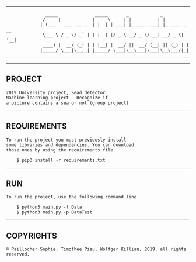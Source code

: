 --------------------------------------------------------------------------------------------------------------
				   _____              _____       _            _             
				  / ____|            |  __ \     | |          | |            
				 | (___   ___  __ _  | |  | | ___| |_ ___  ___| |_ ___  _ __ 
				  \___ \ / _ \/ _` | | |  | |/ _ \ __/ _ \/ __| __/ _ \| '__|
				  ____) |  __/ (_| | | |__| |  __/ ||  __/ (__| || (_) | |   
				 |_____/ \___|\__,_| |_____/ \___|\__\___|\___|\__\___/|_|   

--------------------------------------------------------------------------------------------------------------
                                                            
--------------------------------
 PROJECT
--------------------------------
	2019 University project, Sead detector.
	Machine learning project - Recognize if 
  	a picture contains a sea or not (group project)
  

--------------------------------
REQUIREMENTS
--------------------------------
	To run the project you must previously install
	some libraries and dependencies. You can download
	those ones by using the requirements file

		$ pip3 install -r requirements.txt

--------------------------------
RUN
--------------------------------
	To run the project, use the following command line 
	
		$ python3 main.py -f Data
		$ python3 main.py -p DataTest

--------------------------------
COPYRIGHTS
--------------------------------
	© Paillocher Sophie, Timothée Piau, Wolfger Killian, 2019, all rights reserved.
